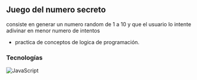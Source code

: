 ## Juego del numero secreto 
consiste en generar un numero random de 1 a 10 y que el usuario lo intente adivinar en menor numero de intentos
* practica de conceptos de logica de programación.
 ###  Tecnologías 
![JavaScript](https://img.shields.io/badge/JavaScript-%23323330.svg?style=for-the-badge&logo=Javascript&logoColor=%23F7DF1E)
  
